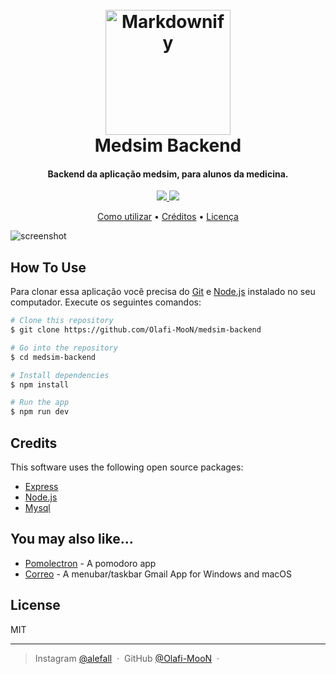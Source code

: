 
<h1 align="center">
  <br>
  <a href="http://www.amitmerchant.com/electron-markdownify"><img src="https://raw.githubusercontent.com/amitmerchant1990/electron-markdownify/master/app/img/markdownify.png" alt="Markdownify" width="200"></a>
  <br>
  Medsim Backend
  <br>
</h1>

<h4 align="center">Backend da aplicação medsim, para alunos da medicina.</h4>

<p align="center">
  <a href="#">
      <img src="https://img.shields.io/badge/ânima-1EAEDB.svg">
  </a>
  <a href="#">
    <img src="https://img.shields.io/badge/unibh-ff69b4.svg?maxAge=2592000&amp;style=flat">
  </a>
</p>

<p align="center">
  <a href="#how-to-use">Como utilizar</a> •
  <a href="#credits">Créditos</a> •
  <a href="#license">Licença</a>
</p>

![screenshot](https://raw.githubusercontent.com/Olafi-MooN/medsim-backend/public/img/ArquiteturaMVC.jpg)


## How To Use

Para clonar essa aplicação você precisa do [Git](https://git-scm.com) e [Node.js](https://nodejs.org/en/download/) instalado no seu computador. Execute os seguintes comandos:

```bash
# Clone this repository
$ git clone https://github.com/Olafi-MooN/medsim-backend

# Go into the repository
$ cd medsim-backend

# Install dependencies
$ npm install

# Run the app
$ npm run dev
```

## Credits

This software uses the following open source packages:

- [Express](https://expressjs.com/pt-br/)
- [Node.js](https://nodejs.org/)
- [Mysql]()

## You may also like...

- [Pomolectron](https://github.com/amitmerchant1990/pomolectron) - A pomodoro app
- [Correo](https://github.com/amitmerchant1990/correo) - A menubar/taskbar Gmail App for Windows and macOS

## License

MIT

---

> Instagram [@alefall](https://www.instagram.com/alef.all/) &nbsp;&middot;&nbsp;
> GitHub [@Olafi-MooN](https://github.com/Olafi-MooN/) &nbsp;&middot;&nbsp;

